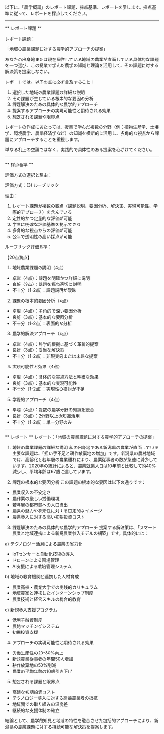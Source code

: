 以下に、「農学概論」のレポート課題、採点基準、レポートを示します。採点基準に従って、レポートを採点してください。

---------------------------------------
** レポート課題 **

レポート課題：

「地域の農業課題に対する農学的アプローチの提案」

あなたの出身地または現在居住している地域の農業が直面している具体的な課題を一つ選び、この授業で学んだ農学の知識と理論を活用して、その課題に対する解決策を提案しなさい。

レポートでは、以下の点に必ず言及すること：

1. 選択した地域の農業課題の詳細な説明
2. その課題が生じている根本的な要因の分析
3. 課題解決のための具体的な農学的アプローチ
4. 提案するアプローチの実現可能性と期待される効果
5. 想定される課題や限界点

レポートの作成にあたっては、授業で学んだ複数の分野（例：植物生産学、土壌学、環境農学、農業経済学など）の知識を横断的に活用し、多角的な視点から課題にアプローチすることを重視します。

単なる机上の空論ではなく、実践的で具体性のある提案を心がけてください。

---------------------------------------
** 採点基準 **

評価方式の選択と理由：

評価方式：(3) ルーブリック

理由：
1. レポート課題が複数の観点（課題説明、要因分析、解決策、実現可能性、学際的アプローチ）を含んでいる
2. 定性的かつ定量的な評価が可能
3. 学生に明確な評価基準を提示できる
4. 多角的な視点からの評価が可能
5. 公平で透明性の高い採点が可能

ルーブリック評価基準：

【20点満点】

1. 地域農業課題の説明（4点）
- 卓越（4点）：課題を明確かつ詳細に説明
- 良好（3点）：課題を概ね適切に説明
- 不十分（1-2点）：課題説明が曖昧

2. 課題の根本的要因分析（4点）
- 卓越（4点）：多角的で深い要因分析
- 良好（3点）：基本的な要因分析
- 不十分（1-2点）：表面的な分析

3. 農学的解決アプローチ（4点）
- 卓越（4点）：科学的根拠に基づく革新的提案
- 良好（3点）：妥当な解決策
- 不十分（1-2点）：非現実的または未熟な提案

4. 実現可能性と効果（4点）
- 卓越（4点）：具体的な実施方法と明確な効果
- 良好（3点）：基本的な実現可能性
- 不十分（1-2点）：実現性の検討が不足

5. 学際的アプローチ（4点）
- 卓越（4点）：複数の農学分野の知識を統合
- 良好（3点）：2分野以上の知識活用
- 不十分（1-2点）：単一分野のみ

---------------------------------------
** レポート **
レポート：「地域の農業課題に対する農学的アプローチの提案」

1. 地域の農業課題の詳細な説明
私の出身地である新潟県の農業が直面している主要な課題は、「担い手不足と耕作放棄地の増加」です。新潟県の農村地域では、高齢化と若年層の農業離れにより、農業従事者の数が急速に減少しています。2020年の統計によると、農業就業人口は10年前と比較して約40%減少し、平均年齢は67歳に達しています。

2. 課題の根本的な要因分析
この課題の根本的な要因は以下の通りです：
- 農業収入の不安定さ
- 農作業の厳しい労働環境
- 若年層の都市部への人口流出
- 農業の魅力や将来性に対する否定的なイメージ
- 農業参入に対する高い初期投資コスト

3. 課題解決のための具体的な農学的アプローチ
提案する解決策は、「スマート農業と地域連携による新規農業参入モデルの構築」です。具体的には：

a) テクノロジー活用による農業の省力化
- IoTセンサーと自動化技術の導入
- ドローンによる圃場管理
- AI支援による栽培管理システム

b) 地域の教育機関と連携した人材育成
- 農業高校・農業大学での実践的カリキュラム
- 地域農家と連携したインターンシップ制度
- 農業技術と経営スキルの統合的教育

c) 新規参入支援プログラム
- 低利子融資制度
- 農地マッチングシステム
- 初期投資支援

4. アプローチの実現可能性と期待される効果
- 労働生産性の20-30%向上
- 新規農業従事者の年間50人増加
- 耕作放棄地の50%削減
- 農業の平均年齢の10歳引き下げ

5. 想定される課題と限界点
- 高額な初期投資コスト
- テクノロジー導入に対する高齢農業者の抵抗
- 地域間での取り組みの温度差
- 継続的な支援体制の確立

結論として、農学的知見と地域の特性を融合させた包括的アプローチにより、新潟県の農業課題に対する持続可能な解決策を提案します。

